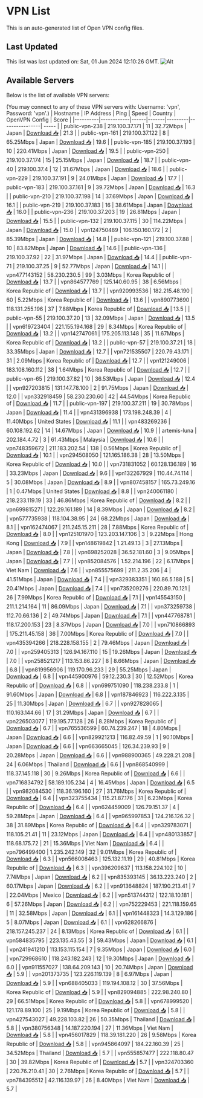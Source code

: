 # VPN List

This is an auto-generated list of Open VPN config files.

## Last Updated

This list was last updated on: Sat, 01 Jun 2024 12:10:26 GMT.
![Alt](https://repobeats.axiom.co/api/embed/186b98318ef1479477931607c1ad7d823f12451f.svg "Repobeats analytics image")

## Available Servers

Below is the list of available VPN servers:

(You may connect to any of these VPN servers with: Username: 'vpn', Password: 'vpn'.)
| Hostname | IP Address | Ping | Speed | Country | OpenVPN Config | Score |
|----------|------------|------|-------|---------|----------------| ----- |
| public-vpn-238 | 219.100.37.171 | 11 | 32.72Mbps | Japan | [Download 📥](./configs/server_0_JP.ovpn) | 21.3 |
| public-vpn-161 | 219.100.37.122 | 8 | 65.25Mbps | Japan | [Download 📥](./configs/server_1_JP.ovpn) | 19.6 |
| public-vpn-185 | 219.100.37.193 | 10 | 220.41Mbps | Japan | [Download 📥](./configs/server_2_JP.ovpn) | 19.5 |
| public-vpn-250 | 219.100.37.174 | 15 | 25.15Mbps | Japan | [Download 📥](./configs/server_3_JP.ovpn) | 18.7 |
| public-vpn-40 | 219.100.37.4 | 12 | 31.67Mbps | Japan | [Download 📥](./configs/server_4_JP.ovpn) | 18.6 |
| public-vpn-229 | 219.100.37.191 | 9 | 24.01Mbps | Japan | [Download 📥](./configs/server_5_JP.ovpn) | 17.7 |
| public-vpn-183 | 219.100.37.161 | 9 | 39.72Mbps | Japan | [Download 📥](./configs/server_6_JP.ovpn) | 16.3 |
| public-vpn-210 | 219.100.37.198 | 14 | 37.69Mbps | Japan | [Download 📥](./configs/server_7_JP.ovpn) | 16.1 |
| public-vpn-219 | 219.100.37.183 | 16 | 38.61Mbps | Japan | [Download 📥](./configs/server_8_JP.ovpn) | 16.0 |
| public-vpn-236 | 219.100.37.203 | 19 | 26.81Mbps | Japan | [Download 📥](./configs/server_9_JP.ovpn) | 15.5 |
| public-vpn-132 | 219.100.37.115 | 30 | 114.22Mbps | Japan | [Download 📥](./configs/server_10_JP.ovpn) | 15.0 |
| vpn124750489 | 106.150.160.172 | 2 | 85.39Mbps | Japan | [Download 📥](./configs/server_11_JP.ovpn) | 14.8 |
| public-vpn-121 | 219.100.37.88 | 10 | 83.82Mbps | Japan | [Download 📥](./configs/server_12_JP.ovpn) | 14.6 |
| public-vpn-136 | 219.100.37.92 | 22 | 31.97Mbps | Japan | [Download 📥](./configs/server_13_JP.ovpn) | 14.4 |
| public-vpn-71 | 219.100.37.25 | 9 | 52.77Mbps | Japan | [Download 📥](./configs/server_14_JP.ovpn) | 14.1 |
| vpn477143152 | 58.230.230.5 | 99 | 3.03Mbps | Korea Republic of | [Download 📥](./configs/server_15_KR.ovpn) | 13.7 |
| vpn864577769 | 125.140.60.95 | 38 | 6.56Mbps | Korea Republic of | [Download 📥](./configs/server_16_KR.ovpn) | 13.7 |
| vpn920993536 | 182.215.48.190 | 60 | 5.22Mbps | Korea Republic of | [Download 📥](./configs/server_17_KR.ovpn) | 13.6 |
| vpn890773690 | 118.131.255.196 | 37 | 7.88Mbps | Korea Republic of | [Download 📥](./configs/server_18_KR.ovpn) | 13.5 |
| public-vpn-55 | 219.100.37.20 | 13 | 32.09Mbps | Japan | [Download 📥](./configs/server_19_JP.ovpn) | 13.5 |
| vpn619723404 | 221.155.194.168 | 29 | 8.34Mbps | Korea Republic of | [Download 📥](./configs/server_20_KR.ovpn) | 13.2 |
| vpn142747061 | 175.205.113.148 | 35 | 11.67Mbps | Korea Republic of | [Download 📥](./configs/server_21_KR.ovpn) | 13.2 |
| public-vpn-57 | 219.100.37.21 | 18 | 33.35Mbps | Japan | [Download 📥](./configs/server_22_JP.ovpn) | 12.7 |
| vpn721535507 | 220.79.43.171 | 31 | 2.09Mbps | Korea Republic of | [Download 📥](./configs/server_23_KR.ovpn) | 12.7 |
| vpn121249006 | 183.108.160.112 | 38 | 1.64Mbps | Korea Republic of | [Download 📥](./configs/server_24_KR.ovpn) | 12.7 |
| public-vpn-65 | 219.100.37.82 | 10 | 36.53Mbps | Japan | [Download 📥](./configs/server_25_JP.ovpn) | 12.4 |
| vpn927203815 | 131.147.78.100 | 2 | 91.75Mbps | Japan | [Download 📥](./configs/server_26_JP.ovpn) | 12.0 |
| vpn332918459 | 58.230.230.60 | 42 | 44.54Mbps | Korea Republic of | [Download 📥](./configs/server_27_KR.ovpn) | 11.7 |
| public-vpn-197 | 219.100.37.211 | 19 | 30.78Mbps | Japan | [Download 📥](./configs/server_28_JP.ovpn) | 11.4 |
| vpn431396938 | 173.198.248.39 | 4 | 11.40Mbps | United States | [Download 📥](./configs/server_29_US.ovpn) | 11.1 |
| vpn483269236 | 60.108.192.62 | 14 | 14.67Mbps | Japan | [Download 📥](./configs/server_30_JP.ovpn) | 10.9 |
| artemis-luna | 202.184.4.72 | 3 | 61.43Mbps | Malaysia | [Download 📥](./configs/server_31_MY.ovpn) | 10.6 |
| vpn748359672 | 211.183.202.54 | 138 | 0.56Mbps | Korea Republic of | [Download 📥](./configs/server_32_KR.ovpn) | 10.1 |
| vpn294508050 | 121.165.186.38 | 28 | 13.50Mbps | Korea Republic of | [Download 📥](./configs/server_33_KR.ovpn) | 10.0 |
| vpn731831052 | 60.128.136.189 | 16 | 33.23Mbps | Japan | [Download 📥](./configs/server_34_JP.ovpn) | 9.6 |
| vpn132267929 | 110.44.74.114 | 5 | 30.08Mbps | Japan | [Download 📥](./configs/server_35_JP.ovpn) | 8.9 |
| vpn807458157 | 165.73.249.16 | 1 | 0.47Mbps | United States | [Download 📥](./configs/server_36_US.ovpn) | 8.8 |
| vpn240061180 | 218.233.119.19 | 33 | 46.86Mbps | Korea Republic of | [Download 📥](./configs/server_37_KR.ovpn) | 8.2 |
| vpn699815271 | 122.29.161.189 | 14 | 8.39Mbps | Japan | [Download 📥](./configs/server_38_JP.ovpn) | 8.2 |
| vpn577735938 | 118.104.38.95 | 24 | 68.22Mbps | Japan | [Download 📥](./configs/server_39_JP.ovpn) | 8.1 |
| vpn162474067 | 211.245.15.211 | 28 | 7.88Mbps | Korea Republic of | [Download 📥](./configs/server_40_KR.ovpn) | 8.0 |
| vpn125101970 | 123.203.147.106 | 3 | 9.22Mbps | Hong Kong | [Download 📥](./configs/server_41_HK.ovpn) | 7.9 |
| vpn148619842 | 1.21.49.13 | 3 | 27.13Mbps | Japan | [Download 📥](./configs/server_42_JP.ovpn) | 7.8 |
| vpn698252028 | 36.52.181.60 | 3 | 9.05Mbps | Japan | [Download 📥](./configs/server_43_JP.ovpn) | 7.7 |
| vpn852084576 | 1.52.214.196 | 22 | 6.17Mbps | Viet Nam | [Download 📥](./configs/server_44_VN.ovpn) | 7.6 |
| vpn855575699 | 211.2.35.206 | 4 | 41.51Mbps | Japan | [Download 📥](./configs/server_45_JP.ovpn) | 7.4 |
| vpn329383351 | 160.86.5.188 | 5 | 20.41Mbps | Japan | [Download 📥](./configs/server_46_JP.ovpn) | 7.4 |
| vpn735209276 | 220.89.70.121 | 26 | 7.99Mbps | Korea Republic of | [Download 📥](./configs/server_47_KR.ovpn) | 7.1 |
| vpn145543150 | 211.1.214.164 | 11 | 86.09Mbps | Japan | [Download 📥](./configs/server_48_JP.ovpn) | 7.1 |
| vpn373259738 | 112.70.66.136 | 2 | 49.74Mbps | Japan | [Download 📥](./configs/server_49_JP.ovpn) | 7.1 |
| vpn447768781 | 118.17.200.153 | 23 | 8.37Mbps | Japan | [Download 📥](./configs/server_50_JP.ovpn) | 7.0 |
| vpn710866893 | 175.211.45.158 | 36 | 7.00Mbps | Korea Republic of | [Download 📥](./configs/server_51_KR.ovpn) | 7.0 |
| vpn435394266 | 218.228.158.155 | 2 | 79.46Mbps | Japan | [Download 📥](./configs/server_52_JP.ovpn) | 7.0 |
| vpn259405313 | 126.94.167.110 | 15 | 19.26Mbps | Japan | [Download 📥](./configs/server_53_JP.ovpn) | 7.0 |
| vpn258521217 | 113.153.86.227 | 8 | 8.66Mbps | Japan | [Download 📥](./configs/server_54_JP.ovpn) | 6.8 |
| vpn819956906 | 119.170.96.233 | 29 | 55.25Mbps | Japan | [Download 📥](./configs/server_55_JP.ovpn) | 6.8 |
| vpn445900976 | 59.12.230.3 | 30 | 12.52Mbps | Korea Republic of | [Download 📥](./configs/server_56_KR.ovpn) | 6.8 |
| vpn699751090 | 118.238.233.8 | 1 | 91.60Mbps | Japan | [Download 📥](./configs/server_57_JP.ovpn) | 6.8 |
| vpn187846923 | 116.222.3.135 | 25 | 11.30Mbps | Japan | [Download 📥](./configs/server_58_JP.ovpn) | 6.7 |
| vpn927828065 | 110.163.144.66 | 17 | 31.29Mbps | Japan | [Download 📥](./configs/server_59_JP.ovpn) | 6.7 |
| vpn226503077 | 119.195.77.128 | 26 | 8.28Mbps | Korea Republic of | [Download 📥](./configs/server_60_KR.ovpn) | 6.7 |
| vpn765536599 | 60.74.239.247 | 18 | 4.80Mbps | Japan | [Download 📥](./configs/server_61_JP.ovpn) | 6.6 |
| vpn829921213 | 116.82.49.59 | 1 | 90.10Mbps | Japan | [Download 📥](./configs/server_62_JP.ovpn) | 6.6 |
| vpn663665045 | 126.34.239.93 | 9 | 20.28Mbps | Japan | [Download 📥](./configs/server_63_JP.ovpn) | 6.6 |
| vpn988900365 | 49.228.21.208 | 24 | 6.06Mbps | Thailand | [Download 📥](./configs/server_64_TH.ovpn) | 6.6 |
| vpn868540999 | 118.37.145.118 | 30 | 9.26Mbps | Korea Republic of | [Download 📥](./configs/server_65_KR.ovpn) | 6.6 |
| vpn716834792 | 58.189.105.234 | 4 | 16.45Mbps | Japan | [Download 📥](./configs/server_66_JP.ovpn) | 6.5 |
| vpn982084530 | 118.36.196.160 | 27 | 31.76Mbps | Korea Republic of | [Download 📥](./configs/server_67_KR.ovpn) | 6.4 |
| vpn323755434 | 115.21.87.176 | 31 | 6.23Mbps | Korea Republic of | [Download 📥](./configs/server_68_KR.ovpn) | 6.4 |
| vpn624459009 | 126.79.151.37 | 4 | 59.28Mbps | Japan | [Download 📥](./configs/server_69_JP.ovpn) | 6.4 |
| vpn965997853 | 124.216.126.32 | 38 | 31.89Mbps | Korea Republic of | [Download 📥](./configs/server_70_KR.ovpn) | 6.4 |
| vpn329783071 | 118.105.21.41 | 11 | 23.12Mbps | Japan | [Download 📥](./configs/server_71_JP.ovpn) | 6.4 |
| vpn480133857 | 118.68.175.72 | 21 | 15.36Mbps | Viet Nam | [Download 📥](./configs/server_72_VN.ovpn) | 6.4 |
| vpn796499400 | 1.235.242.149 | 32 | 9.01Mbps | Korea Republic of | [Download 📥](./configs/server_73_KR.ovpn) | 6.3 |
| vpn566008463 | 125.132.11.19 | 29 | 40.81Mbps | Korea Republic of | [Download 📥](./configs/server_74_KR.ovpn) | 6.3 |
| vpn396209637 | 113.158.224.102 | 10 | 7.74Mbps | Japan | [Download 📥](./configs/server_75_JP.ovpn) | 6.2 |
| vpn835393145 | 36.13.223.240 | 2 | 60.17Mbps | Japan | [Download 📥](./configs/server_76_JP.ovpn) | 6.2 |
| vpn913648824 | 187.190.213.41 | 7 | 22.04Mbps | Mexico | [Download 📥](./configs/server_77_MX.ovpn) | 6.2 |
| vpn513744312 | 122.18.10.181 | 6 | 57.26Mbps | Japan | [Download 📥](./configs/server_78_JP.ovpn) | 6.2 |
| vpn752229453 | 221.118.159.65 | 11 | 32.58Mbps | Japan | [Download 📥](./configs/server_79_JP.ovpn) | 6.1 |
| vpn161448323 | 14.3.129.186 | 5 | 8.07Mbps | Japan | [Download 📥](./configs/server_80_JP.ovpn) | 6.1 |
| vpn628266876 | 218.157.245.237 | 24 | 8.13Mbps | Korea Republic of | [Download 📥](./configs/server_81_KR.ovpn) | 6.1 |
| vpn584835795 | 223.135.43.55 | 3 | 59.43Mbps | Japan | [Download 📥](./configs/server_82_JP.ovpn) | 6.1 |
| vpn241941210 | 113.153.115.154 | 7 | 9.35Mbps | Japan | [Download 📥](./configs/server_83_JP.ovpn) | 6.0 |
| vpn729968610 | 118.243.182.243 | 12 | 19.30Mbps | Japan | [Download 📥](./configs/server_84_JP.ovpn) | 6.0 |
| vpn911557027 | 138.64.209.143 | 10 | 20.74Mbps | Japan | [Download 📥](./configs/server_85_JP.ovpn) | 5.9 |
| vpn201373735 | 123.226.119.139 | 8 | 6.97Mbps | Japan | [Download 📥](./configs/server_86_JP.ovpn) | 5.9 |
| vpn688405033 | 119.194.108.12 | 30 | 37.56Mbps | Korea Republic of | [Download 📥](./configs/server_87_KR.ovpn) | 5.9 |
| vpn829094885 | 222.98.240.80 | 29 | 66.51Mbps | Korea Republic of | [Download 📥](./configs/server_88_KR.ovpn) | 5.8 |
| vpn678999520 | 121.178.89.100 | 25 | 9.19Mbps | Korea Republic of | [Download 📥](./configs/server_89_KR.ovpn) | 5.8 |
| vpn427543027 | 49.228.103.82 | 26 | 50.35Mbps | Thailand | [Download 📥](./configs/server_90_TH.ovpn) | 5.8 |
| vpn380756348 | 14.187.220.194 | 27 | 11.36Mbps | Viet Nam | [Download 📥](./configs/server_91_VN.ovpn) | 5.8 |
| vpn456017829 | 118.39.181.220 | 26 | 9.58Mbps | Korea Republic of | [Download 📥](./configs/server_92_KR.ovpn) | 5.8 |
| vpn945864097 | 184.22.160.39 | 25 | 34.52Mbps | Thailand | [Download 📥](./configs/server_93_TH.ovpn) | 5.7 |
| vpn555857477 | 222.118.80.47 | 30 | 39.82Mbps | Korea Republic of | [Download 📥](./configs/server_94_KR.ovpn) | 5.7 |
| vpn324703360 | 220.76.210.41 | 30 | 2.76Mbps | Korea Republic of | [Download 📥](./configs/server_95_KR.ovpn) | 5.7 |
| vpn784395512 | 42.116.139.97 | 26 | 8.40Mbps | Viet Nam | [Download 📥](./configs/server_96_VN.ovpn) | 5.7 |
